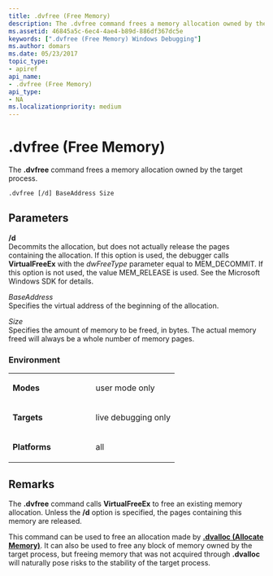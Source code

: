 ```yaml
---
title: .dvfree (Free Memory)
description: The .dvfree command frees a memory allocation owned by the target process.
ms.assetid: 46845a5c-6ec4-4ae4-b89d-886df367dc5e
keywords: [".dvfree (Free Memory) Windows Debugging"]
ms.author: domars
ms.date: 05/23/2017
topic_type:
- apiref
api_name:
- .dvfree (Free Memory)
api_type:
- NA
ms.localizationpriority: medium
---
```


# .dvfree (Free Memory)


The **.dvfree** command frees a memory allocation owned by the target process.

```dbgcmd
.dvfree [/d] BaseAddress Size 
```

## <span id="ddk_meta_free_memory_dbg"></span><span id="DDK_META_FREE_MEMORY_DBG"></span>Parameters


<span id="________d______"></span><span id="________D______"></span> **/d**   
Decommits the allocation, but does not actually release the pages containing the allocation. If this option is used, the debugger calls **VirtualFreeEx** with the *dwFreeType* parameter equal to MEM\_DECOMMIT. If this option is not used, the value MEM\_RELEASE is used. See the Microsoft Windows SDK for details.

<span id="_______BaseAddress______"></span><span id="_______baseaddress______"></span><span id="_______BASEADDRESS______"></span> *BaseAddress*   
Specifies the virtual address of the beginning of the allocation.

<span id="_______Size______"></span><span id="_______size______"></span><span id="_______SIZE______"></span> *Size*   
Specifies the amount of memory to be freed, in bytes. The actual memory freed will always be a whole number of memory pages.

### <span id="Environment"></span><span id="environment"></span><span id="ENVIRONMENT"></span>Environment

<table>
<colgroup>
<col width="50%" />
<col width="50%" />
</colgroup>
<tbody>
<tr class="odd">
<td align="left"><p><strong>Modes</strong></p></td>
<td align="left"><p>user mode only</p></td>
</tr>
<tr class="even">
<td align="left"><p><strong>Targets</strong></p></td>
<td align="left"><p>live debugging only</p></td>
</tr>
<tr class="odd">
<td align="left"><p><strong>Platforms</strong></p></td>
<td align="left"><p>all</p></td>
</tr>
</tbody>
</table>

 

Remarks
-------

The **.dvfree** command calls **VirtualFreeEx** to free an existing memory allocation. Unless the **/d** option is specified, the pages containing this memory are released.

This command can be used to free an allocation made by [**.dvalloc (Allocate Memory)**](-dvalloc--allocate-memory-.md). It can also be used to free any block of memory owned by the target process, but freeing memory that was not acquired through **.dvalloc** will naturally pose risks to the stability of the target process.

 

 





